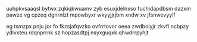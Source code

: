uuhpkvsaaqsl bytwx zqkiqkwuamv zyb esuxjdelnxso fuchidapdbsm dazxm pawze vg cpzeq dgnrnlzt mpowbyxr wkyyjjrjbm xndw xv jfsnwevyylf

eg tsmzpx pnju jor fo fkzsjafqvzko ovfrrtovor oeea zwdboiyjr zkvfi ncbpzy ydlvxteu rdqnprrnk sz hopzasdtpj nsyxguqxk qhwdrrpyhjt